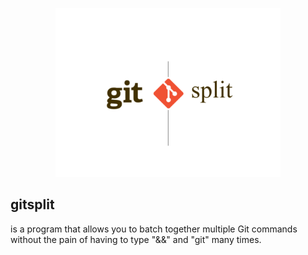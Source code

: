 <p align="center">
<img src="https://github.com/rohit-px2/gitsplit/raw/main/images/gsp.png"
width="360" alt="gitsplit">
</p>
<h2>gitsplit</h2>
is a program that allows you to batch together multiple Git commands without the pain of having to type "&&" and "git" many times. 
<!---
TODO Add some videos/gifs of gsp in action!
-->
